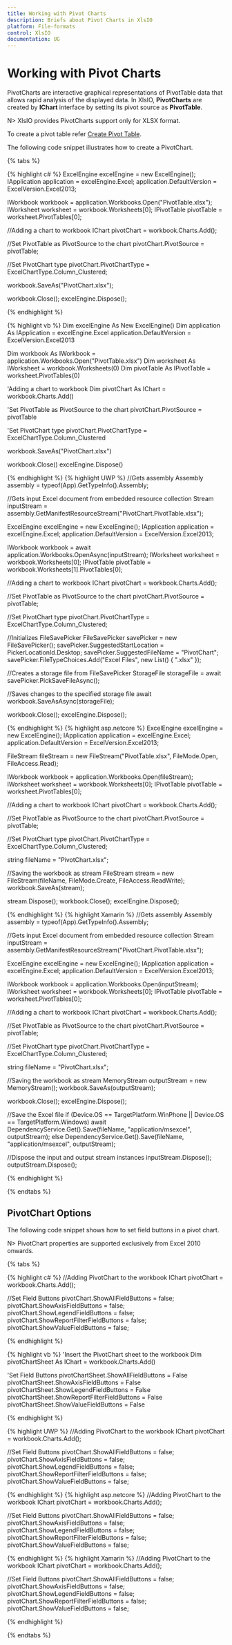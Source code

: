```yaml
---
title: Working with Pivot Charts
description: Briefs about Pivot Charts in XlsIO
platform: File-formats
control: XlsIO
documentation: UG 
---
```


# Working with Pivot Charts

PivotCharts are interactive graphical representations of PivotTable data that allows rapid analysis of the displayed data. In XlsIO, **PivotCharts** are created by __IChart__ interface by setting its pivot source as __PivotTable__.

N> XlsIO provides PivotCharts support only for XLSX format.

To create a pivot table refer [Create Pivot Table](/file-formats/xlsio/working-with-pivot-tables#create-a-pivot-table). 

The following code snippet illustrates how to create a PivotChart.

{% tabs %}  

{% highlight c# %}
ExcelEngine excelEngine = new ExcelEngine();
IApplication application = excelEngine.Excel;
application.DefaultVersion = ExcelVersion.Excel2013;

IWorkbook workbook = application.Workbooks.Open("PivotTable.xlsx");
IWorksheet worksheet = workbook.Worksheets[0];
IPivotTable pivotTable = worksheet.PivotTables[0];

//Adding a chart to workbook
IChart pivotChart = workbook.Charts.Add();

//Set PivotTable as PivotSource to the chart
pivotChart.PivotSource = pivotTable;

//Set PivotChart type
pivotChart.PivotChartType = ExcelChartType.Column_Clustered;

workbook.SaveAs("PivotChart.xlsx");

workbook.Close();
excelEngine.Dispose();



{% endhighlight %}

{% highlight vb %}
Dim excelEngine As New ExcelEngine()
Dim application As IApplication = excelEngine.Excel
application.DefaultVersion = ExcelVersion.Excel2013

Dim workbook As IWorkbook = application.Workbooks.Open("PivotTable.xlsx")
Dim worksheet As IWorksheet = workbook.Worksheets(0)
Dim pivotTable As IPivotTable = worksheet.PivotTables(0)

'Adding a chart to workbook
Dim pivotChart As IChart = workbook.Charts.Add()

'Set PivotTable as PivotSource to the chart
pivotChart.PivotSource = pivotTable

'Set PivotChart type
pivotChart.PivotChartType = ExcelChartType.Column_Clustered

workbook.SaveAs("PivotChart.xlsx")

workbook.Close()
excelEngine.Dispose()



{% endhighlight %}
{% highlight UWP %}
//Gets assembly
Assembly assembly = typeof(App).GetTypeInfo().Assembly;

//Gets input Excel document from embedded resource collection
Stream inputStream = assembly.GetManifestResourceStream("PivotChart.PivotTable.xlsx");

ExcelEngine excelEngine = new ExcelEngine();
IApplication application = excelEngine.Excel;
application.DefaultVersion = ExcelVersion.Excel2013;

IWorkbook workbook = await application.Workbooks.OpenAsync(inputStream);
IWorksheet worksheet = workbook.Worksheets[0];
IPivotTable pivotTable = workbook.Worksheets[1].PivotTables[0];

//Adding a chart to workbook
IChart pivotChart = workbook.Charts.Add();

//Set PivotTable as PivotSource to the chart
pivotChart.PivotSource = pivotTable;

//Set PivotChart type
pivotChart.PivotChartType = ExcelChartType.Column_Clustered;

//Initializes FileSavePicker
FileSavePicker savePicker = new FileSavePicker();
savePicker.SuggestedStartLocation = PickerLocationId.Desktop;
savePicker.SuggestedFileName = "PivotChart";
savePicker.FileTypeChoices.Add("Excel Files", new List<string>() { ".xlsx" });

//Creates a storage file from FileSavePicker
StorageFile storageFile = await savePicker.PickSaveFileAsync();

//Saves changes to the specified storage file
await workbook.SaveAsAsync(storageFile);

workbook.Close();
excelEngine.Dispose();

{% endhighlight %}
{% highlight asp.netcore %}
ExcelEngine excelEngine = new ExcelEngine();
IApplication application = excelEngine.Excel;
application.DefaultVersion = ExcelVersion.Excel2013;

FileStream fileStream = new FileStream("PivotTable.xlsx", FileMode.Open, FileAccess.Read);

IWorkbook workbook = application.Workbooks.Open(fileStream); 
IWorksheet worksheet = workbook.Worksheets[0];
IPivotTable pivotTable = worksheet.PivotTables[0];

//Adding a chart to workbook
IChart pivotChart = workbook.Charts.Add();

//Set PivotTable as PivotSource to the chart
pivotChart.PivotSource = pivotTable;

//Set PivotChart type
pivotChart.PivotChartType = ExcelChartType.Column_Clustered;

string fileName = "PivotChart.xlsx";

//Saving the workbook as stream
FileStream stream = new FileStream(fileName, FileMode.Create, FileAccess.ReadWrite);
workbook.SaveAs(stream);

stream.Dispose();
workbook.Close();
excelEngine.Dispose();

{% endhighlight %}
{% highlight Xamarin %}
//Gets assembly
Assembly assembly = typeof(App).GetTypeInfo().Assembly;
           
//Gets input Excel document from embedded resource collection
Stream inputStream = assembly.GetManifestResourceStream("PivotChart.PivotTable.xlsx");

ExcelEngine excelEngine = new ExcelEngine();
IApplication application = excelEngine.Excel;
application.DefaultVersion = ExcelVersion.Excel2013;

IWorkbook workbook = application.Workbooks.Open(inputStream);
IWorksheet worksheet = workbook.Worksheets[0];
IPivotTable pivotTable = worksheet.PivotTables[0];

//Adding a chart to workbook
IChart pivotChart = workbook.Charts.Add();

//Set PivotTable as PivotSource to the chart
pivotChart.PivotSource = pivotTable;

//Set PivotChart type
pivotChart.PivotChartType = ExcelChartType.Column_Clustered;

string fileName = "PivotChart.xlsx";

//Saving the workbook as stream
MemoryStream outputStream = new MemoryStream();
workbook.SaveAs(outputStream);

workbook.Close();
excelEngine.Dispose();

//Save the Excel file
if (Device.OS == TargetPlatform.WinPhone || Device.OS == TargetPlatform.Windows)
    await DependencyService.Get<ISaveWindowsPhone>().Save(fileName, "application/msexcel", outputStream);
else
    DependencyService.Get<ISave>().Save(fileName, "application/msexcel", outputStream);

//Dispose the input and output stream instances
inputStream.Dispose();
outputStream.Dispose();

{% endhighlight %}

  {% endtabs %}  

## PivotChart Options

The following code snippet shows how to set field buttons in a pivot chart.

N> PivotChart properties are supported exclusively from Excel 2010 onwards.

{% tabs %}  

{% highlight c# %}
//Adding PivotChart to the workbook
IChart pivotChart = workbook.Charts.Add();

//Set Field Buttons
pivotChart.ShowAllFieldButtons = false;
pivotChart.ShowAxisFieldButtons = false;
pivotChart.ShowLegendFieldButtons = false;
pivotChart.ShowReportFilterFieldButtons = false;
pivotChart.ShowValueFieldButtons = false;   

{% endhighlight %}

{% highlight vb %}
'Insert the PivotChart sheet to the workbook
Dim pivotChartSheet As IChart = workbook.Charts.Add()

'Set Field Buttons
pivotChartSheet.ShowAllFieldButtons = False
pivotChartSheet.ShowAxisFieldButtons = False
pivotChartSheet.ShowLegendFieldButtons = False
pivotChartSheet.ShowReportFilterFieldButtons = False
pivotChartSheet.ShowValueFieldButtons = False

{% endhighlight %}

{% highlight UWP %}
//Adding PivotChart to the workbook
IChart pivotChart = workbook.Charts.Add();

//Set Field Buttons
pivotChart.ShowAllFieldButtons = false;
pivotChart.ShowAxisFieldButtons = false;
pivotChart.ShowLegendFieldButtons = false;
pivotChart.ShowReportFilterFieldButtons = false;
pivotChart.ShowValueFieldButtons = false;  

{% endhighlight %}
{% highlight asp.netcore %}
//Adding PivotChart to the workbook
IChart pivotChart = workbook.Charts.Add();

//Set Field Buttons
pivotChart.ShowAllFieldButtons = false;
pivotChart.ShowAxisFieldButtons = false;
pivotChart.ShowLegendFieldButtons = false;
pivotChart.ShowReportFilterFieldButtons = false;
pivotChart.ShowValueFieldButtons = false;  

{% endhighlight %}
{% highlight Xamarin %}
//Adding PivotChart to the workbook
IChart pivotChart = workbook.Charts.Add();

//Set Field Buttons
pivotChart.ShowAllFieldButtons = false;
pivotChart.ShowAxisFieldButtons = false;
pivotChart.ShowLegendFieldButtons = false;
pivotChart.ShowReportFilterFieldButtons = false;
pivotChart.ShowValueFieldButtons = false;   

{% endhighlight %}

  {% endtabs %}  


